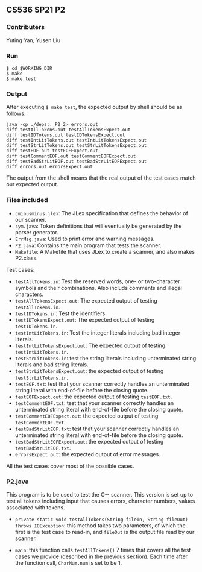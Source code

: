 ## CS536 SP21 P2
### Contributers
Yuting Yan, Yusen Liu

### Run
```
$ cd $WORKING_DIR
$ make
$ make test
```
### Output
After executing ```$ make test```, the expected output by shell should be as follows:
```
java -cp ./deps:. P2 2> errors.out
diff testAllTokens.out testAllTokensExpect.out
diff testIDTokens.out testIDTokensExpect.out
diff testIntLitTokens.out testIntLitTokensExpect.out
diff testStrLitTokens.out testStrLitTokensExpect.out
diff testEOF.out testEOFExpect.out
diff testCommentEOF.out testCommentEOFExpect.out
diff testBadStrLitEOF.out testBadStrLitEOFExpect.out
diff errors.out errorsExpect.out
```

The output from the shell means that the real output of the test cases match our expected output.

### Files included
- ```cminusminus.jlex```: The JLex specification that defines the behavior of our scanner.
- ```sym.java```: Token definitions that will eventually be generated by the parser generator.
- ```ErrMsg.java```: Used to print error and warning messages.
- ```P2.java```: Contains the main program that tests the scanner.
- ```Makefile```: A Makefile that uses JLex to create a scanner, and also makes P2.class. 

Test cases:
- ```testAllTokens.in```: Test the reserved words, one- or two-character symbols and their combinations. Also includs comments and illegal characters.
- ```testAllTokensExpect.out```: The expected output of testing ```testAllTokens.in```.
- ```testIDTokens.in```: Test the identifiers.
- ```testIDTokensExpect.out```: The expected output of testing ```testIDTokens.in```.
- ```testIntLitTokens.in```: Test the integer literals including bad integer literals.
- ```testIntLitTokensExpect.out```: The expected output of testing ```testIntLitTokens.in```.
- ```testStrLitTokens.in```: test the string literals including unterminated string literals and bad string literals.
- ```testStrLitTokensExpect.out```: the expected output of testing ```testStrLitTokens.in```.
- ```testEOF.txt```: test that your scanner correctly handles an unterminated string literal with end-of-file before the closing quote.
- ```testEOFExpect.out```: the expected output of testing ```testEOF.txt```.
- ```testCommentEOF.txt```: test that your scanner correctly handles an unterminated string literal with end-of-file before the closing quote.
- ```testCommentEOFExpect.out```: the expected output of testing ```testCommentEOF.txt```.
- ```testBadStrLitEOF.txt```: test that your scanner correctly handles an unterminated string literal with end-of-file before the closing quote.
- ```testBadStrLitEOFExpect.out```: the expected output of testing ```testBadStrLitEOF.txt```.
- ```errorsExpect.out```: the expected output of error messages.

All the test cases cover most of the possible cases.

### P2.java
 This program is to be used to test the C-- scanner. This version is set up to test all tokens including input that causes errors, character numbers, values associated with tokens.

 - ```private static void testAllTokens(String fileIn, String fileOut) throws IOException```: this method takes two parameters, of which the first is the test case to read-in, and ```fileOut``` is the output file read by our scanner. 

- ```main```: this function calls ```testAllTokens()``` 7 times that covers all the test cases we provide (described in the previous section). Each time after the function call, ```CharNum.num``` is set to be 1. 